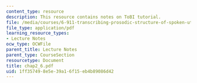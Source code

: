 ```yaml
---
content_type: resource
description: This resource contains notes on ToBI tutorial.
file: /media/courses/6-911-transcribing-prosodic-structure-of-spoken-utterances-with-tobi-january-iap-2006/1ff357498e5e39a16f15eb4b89086d42_chap2_6.pdf
file_type: application/pdf
learning_resource_types:
- Lecture Notes
ocw_type: OCWFile
parent_title: Lecture Notes
parent_type: CourseSection
resourcetype: Document
title: chap2_6.pdf
uid: 1ff35749-8e5e-39a1-6f15-eb4b89086d42
---
```

